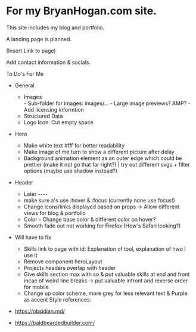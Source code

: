 # For my BryanHogan.com site.
This site includes my blog and portfolio.

A landing page is planned.

(Insert Link to page)

Add contact information & socials.

To Do's For Me

- General
    -  Images    
      - Sub-folder for images: images/...
      - Large image previews? AMP?
      - Add licensing informtion
    - Structured Data
    - Logo Icon: Cut empty space

    
- Hero
    - Make white text #fff for better readability
    - Make image of me turn to show a different picture after delay
    - Background animation element as an outer edge which could be prettier (make it not go that far right?) | try out different svgs + filter options (maybe use shadow instead?)

- Header
    - Later ----
    - make sure a's use :hover & :focus (currently none use focus!)
    - Change icons/links displayed based on props -> Allow different views for blog & portfolio
    - Color - Change base color & different color on hover?
    - Smooth fade out not working for Firefox (How's Safari looking?)

- Will have to fix
    - Skills link to page with id: Explanation of tool, explanation of hwo I use it
    - Remove component heroLayout
    - Projects headers overlap with header
    - Give skills section max with so & put valuable skills at end and front incae of weird line breaks -> put valuable infront and reverse order for mobile
    - Change up color scheme, more grey for less relevant text & Purple as accent
Style references:
- https://obsidian.md/
- https://baldbeardedbuilder.com/